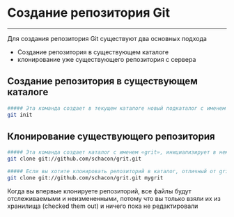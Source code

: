 # Создание репозитория Git

---

Для создания репозитория Git существуют два основных подхода

- Создание репозитория в существующем каталоге
- клонирование уже существующего репозитория с сервера

## Создание репозитория в существующем каталоге

```bash
##### Эта команда создает в текущем каталоге новый подкаталог с именем git содержащий все необходимые файлы репозитория — основу репозитория Git. На этом этапе ваш проект еще не находится под версионным контролем.
git init
```

## Клонирование существующего репозитория

```bash
##### Эта команда создает каталог с именем «grit», инициализирует в нем каталог .git, скачивает все данные для этого репозитория и создает (checks out) рабочую копию последней версии.
git clone git://github.com/schacon/grit.git

##### Если вы хотите клонировать репозиторий в каталог, отличный от grit, можно это указать в следующем параметре командной строки
git clone git://github.com/schacon/grit.git mygrit
```

Когда вы впервые клонируете репозиторий, все файлы будут отслеживаемыми и неизмененными, потому что вы только взяли их из хранилища (checked them out) и ничего пока не редактировали

